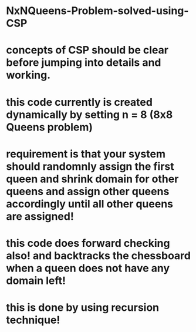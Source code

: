 # NxNQueens-Problem-solved-using-CSP
# concepts of CSP should be clear before jumping into details and working.
# this code currently is created dynamically by setting n = 8 (8x8 Queens problem)
# requirement is that your system should randomnly assign the first queen and shrink domain for other queens and assign other queens accordingly until all other queens are assigned!
# this code does forward checking also! and backtracks the chessboard when a queen does not have any domain left!
# this is done by using recursion technique!
